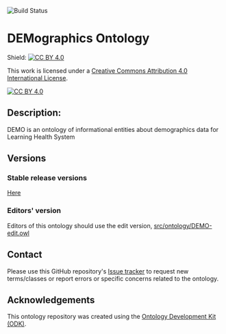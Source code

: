 
![Build Status](https://github.com/OpenLHS/DEMO/workflows/CI/badge.svg)
# DEMographics Ontology


Shield: [![CC BY 4.0][cc-by-shield]][cc-by]

This work is licensed under a
[Creative Commons Attribution 4.0 International License][cc-by].

[![CC BY 4.0][cc-by-image]][cc-by]

[cc-by]: http://creativecommons.org/licenses/by/4.0/
[cc-by-image]: https://i.creativecommons.org/l/by/4.0/88x31.png
[cc-by-shield]: https://img.shields.io/badge/License-CC%20BY%204.0-lightgrey.svg

## Description: 

DEMO is an ontology of informational entities about demographics data for Learning Health System

## Versions

### Stable release versions

[Here](https://github.com/OpenLHS/DEMO/releases/latest)

### Editors' version

Editors of this ontology should use the edit version, [src/ontology/DEMO-edit.owl](src/ontology/DEMO-edit.owl)

## Contact

Please use this GitHub repository's [Issue tracker](https://github.com/OpenLHS/DEMO/issues) to request new terms/classes or report errors or specific concerns related to the ontology.

## Acknowledgements

This ontology repository was created using the [Ontology Development Kit (ODK)](https://github.com/INCATools/ontology-development-kit).